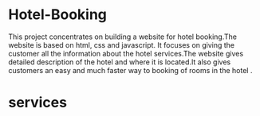 # Hotel-Booking
This project concentrates on building a website for hotel booking.The website is based on html, css and javascript.
It focuses on giving the customer all the information about the hotel services.The website gives detailed description of the hotel and where it is located.It also gives customers an easy and much faster way to booking of rooms in the hotel .

# services


